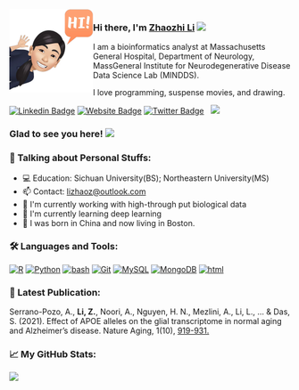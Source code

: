<img align="left" width="150" height="150" margin-right="100" alt="zhaozhili" src="images/hi.png"/>

### Hi there, I'm <a href="https://gkassym.netlify.app" target="_blank">Zhaozhi Li</a> <img src="https://media.giphy.com/media/hvRJCLFzcasrR4ia7z/giphy.gif" width="25px">

I am a bioinformatics analyst at Massachusetts General Hospital, Department of Neurology, MassGeneral Institute for Neurodegenerative Disease Data Science Lab (MINDDS).

I love programming, suspense movies, and drawing. 

[![Linkedin Badge](https://img.shields.io/badge/-LinkedIn-0e76a8?style=flat-square&logo=Linkedin&logoColor=white)](https://www.linkedin.com/in/zhaozhi-li-10749a14a/)
[![Website Badge](https://img.shields.io/badge/Website-3b5998?style=flat-square&logo=google-chrome&logoColor=white)](https://www.linkedin.com/in/zhaozhi-li-10749a14a/)
[![Twitter Badge](https://img.shields.io/badge/-Twitter-00acee?style=flat-square&logo=Twitter&logoColor=white)](https://twitter.com/jerry_zhaozhi)
&nbsp; ![](https://visitor-badge.glitch.me/badge?page_id=zhaozhili)


### Glad to see you here! <img src="https://c.tenor.com/3_mXIoBPNhoAAAAi/party-parrot.gif" width="25px">


### 🌱 Talking about Personal Stuffs:

- 💻 Education: Sichuan University(BS); Northeastern University(MS)
- 📫 Contact: lizhaoz@outlook.com
- 👾 I'm currently working with high-through put biological data
- 🚀 I'm currently learning deep learning
- 💬 I was born in China and now living in Boston.


### 🛠 Languages and Tools:

[![R](https://img.shields.io/badge/R-276DC3?style=flat-square&logo=r&logoColor=ffffff)](https://www.r-project.org)
[![Python](https://img.shields.io/badge/-Python-3776AB?style=flat-square&logo=python&logoColor=ffffff)](https://www.python.org/)
[![bash](https://img.shields.io/badge/Shell_Script-121011?style=flat-square&logo=gnu-bash&logoColor=ffffff)]()
[![Git](https://img.shields.io/badge/-Git-%23F05032?style=flat-square&logo=git&logoColor=%23ffffff)](https://git-scm.com/)
[![MySQL](https://img.shields.io/badge/-MySQL-4479A1?style=flat-square&logo=MySQL&logoColor=ffffff)](https://www.mysql.com/)
[![MongoDB](https://img.shields.io/badge/-MongoDB-47A248?style=flat-square&logo=MongoDB&logoColor=ffffff)](https://www.mongodb.com/)
[![html](https://img.shields.io/badge/HTML-239120?style=flat-square&logo=html5&logoColor=ffffff)]()


### 📝 Latest Publication:

Serrano-Pozo, A., **Li, Z.**, Noori, A., Nguyen, H. N., Mezlini, A., Li, L., ... & Das, S. (2021). Effect of APOE alleles on the glial transcriptome in normal aging and Alzheimer’s disease. Nature Aging, 1(10), <a href="https://www.researchgate.net/publication/355183269_Effect_of_APOE_alleles_on_the_glial_transcriptome_in_normal_aging_and_Alzheimer's_disease">919-931.</a>


### 📈 My GitHub Stats:

<p>
  <img height="100em" src="https://github-readme-stats.vercel.app/api/top-langs/?username=lizhaozhi&show_icons=true&hide_border=true&layout=compact&langs_count=8&count-private=true"/>
</p>
